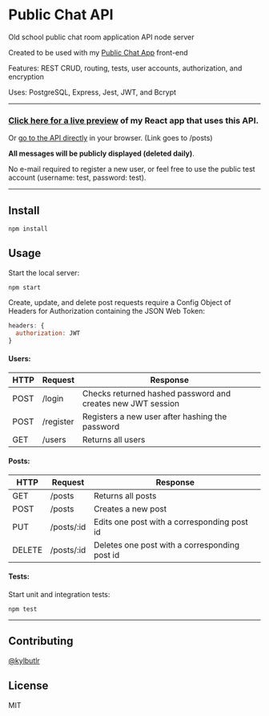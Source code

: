 # Public Chat API

Old school public chat room application API node server

Created to be used with my [Public Chat App](https://github.com/kylbutlr/public-chat-app) front-end

Features: REST CRUD, routing, tests, user accounts, authorization, and encryption

Uses: PostgreSQL, Express, Jest, JWT, and Bcrypt

***

### [Click here for a live preview](https://kylbutlr-chat-app.herokuapp.com/) of my React app that uses this API. 

Or [go to the API directly](https://kylbutlr-chat-api.herokuapp.com/posts) in your browser. (Link goes to /posts)

**All messages will be publicly displayed (deleted daily)**.

No e-mail required to register a new user, or feel free to use the public test account (username: test, password: test).

***

## Install

```shell
npm install
```

## Usage

Start the local server:

```shell
npm start
```

Create, update, and delete post requests require a Config Object of Headers for Authorization containing the JSON Web Token:

```js
headers: {
  authorization: JWT
}
```

#### Users:

| HTTP | Request   | Response                                                    |
| ---- | --------- | ----------------------------------------------------------- |
| POST | /login    | Checks returned hashed password and creates new JWT session |
| POST | /register | Registers a new user after hashing the password             |
| GET  | /users    | Returns all users                                           |

#### Posts:

| HTTP   | Request    | Response                                      |
| ------ | ---------- | --------------------------------------------- |
| GET    | /posts     | Returns all posts                             |
| POST   | /posts     | Creates a new post                            |
| PUT    | /posts/:id | Edits one post with a corresponding post id   |
| DELETE | /posts/:id | Deletes one post with a corresponding post id |

#### Tests:

Start unit and integration tests:

```shell
npm test
```

***

## Contributing

[@kylbutlr](https://github.com/kylbutlr)

## License

MIT
